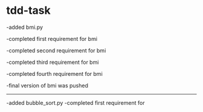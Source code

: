 # tdd-task

-added bmi.py

-completed first requirement for bmi

-completed second requirement for bmi

-completed third requirement for bmi

-completed fourth requirement for bmi

-final version of bmi was pushed

________________________________

-added bubble_sort.py
-completed first requirement for
